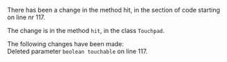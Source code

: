 There has been a change in the method hit, in the section of code starting on line nr 117.
  
The change is in the method ```hit```, in the class ```Touchpad```.
  
The following changes have been made:  
Deleted parameter ```boolean touchable``` on line 117.  
